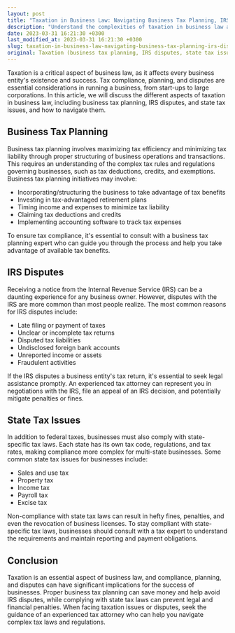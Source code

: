 ```yaml
---
layout: post
title: "Taxation in Business Law: Navigating Business Tax Planning, IRS Disputes, and State Tax Issues"
description: "Understand the complexities of taxation in business law and how to navigate business tax planning, IRS disputes, and state tax issues to ensure compliance and minimize risk."
date: 2023-03-31 16:21:30 +0300
last_modified_at: 2023-03-31 16:21:30 +0300
slug: taxation-in-business-law-navigating-business-tax-planning-irs-disputes-and-state-tax-issues
original: Taxation (business tax planning, IRS disputes, state tax issues)
---
```

Taxation is a critical aspect of business law, as it affects every business entity's existence and success. Tax compliance, planning, and disputes are essential considerations in running a business, from start-ups to large corporations. In this article, we will discuss the different aspects of taxation in business law, including business tax planning, IRS disputes, and state tax issues, and how to navigate them.

## Business Tax Planning

Business tax planning involves maximizing tax efficiency and minimizing tax liability through proper structuring of business operations and transactions. This requires an understanding of the complex tax rules and regulations governing businesses, such as tax deductions, credits, and exemptions. Business tax planning initiatives may involve:

- Incorporating/structuring the business to take advantage of tax benefits
- Investing in tax-advantaged retirement plans
- Timing income and expenses to minimize tax liability
- Claiming tax deductions and credits
- Implementing accounting software to track tax expenses

To ensure tax compliance, it's essential to consult with a business tax planning expert who can guide you through the process and help you take advantage of available tax benefits.

## IRS Disputes

Receiving a notice from the Internal Revenue Service (IRS) can be a daunting experience for any business owner. However, disputes with the IRS are more common than most people realize. The most common reasons for IRS disputes include:

- Late filing or payment of taxes
- Unclear or incomplete tax returns
- Disputed tax liabilities
- Undisclosed foreign bank accounts
- Unreported income or assets
- Fraudulent activities

If the IRS disputes a business entity's tax return, it's essential to seek legal assistance promptly. An experienced tax attorney can represent you in negotiations with the IRS, file an appeal of an IRS decision, and potentially mitigate penalties or fines.

## State Tax Issues

In addition to federal taxes, businesses must also comply with state-specific tax laws. Each state has its own tax code, regulations, and tax rates, making compliance more complex for multi-state businesses. Some common state tax issues for businesses include:

- Sales and use tax
- Property tax
- Income tax
- Payroll tax
- Excise tax

Non-compliance with state tax laws can result in hefty fines, penalties, and even the revocation of business licenses. To stay compliant with state-specific tax laws, businesses should consult with a tax expert to understand the requirements and maintain reporting and payment obligations.

## Conclusion

Taxation is an essential aspect of business law, and compliance, planning, and disputes can have significant implications for the success of businesses. Proper business tax planning can save money and help avoid IRS disputes, while complying with state tax laws can prevent legal and financial penalties. When facing taxation issues or disputes, seek the guidance of an experienced tax attorney who can help you navigate complex tax laws and regulations.